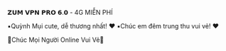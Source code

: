  𝗭𝗨𝗠 𝗩𝗣𝗡 𝗣𝗥𝗢 𝟲.𝟬 - 4G MIỄN PHÍ

▪️Quỳnh Mụi cute, dễ thương nhất!  ♥ 
▪️Chúc em đêm trung thu vui vẻ!  ♥ 

💓Chúc Mọi Người Online Vui Vẻ💓 


